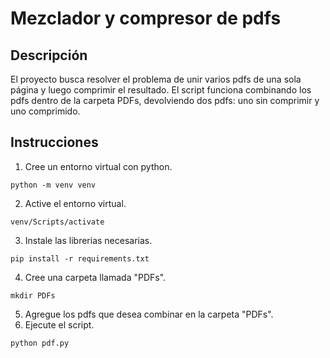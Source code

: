 # Mezclador y compresor de pdfs
## Descripción
El proyecto busca resolver el problema de unir varios pdfs de una sola página y luego comprimir el resultado.
El script funciona combinando los pdfs dentro de la carpeta PDFs, devolviendo dos pdfs: uno sin comprimir y uno comprimido.
## Instrucciones
1. Cree un entorno virtual con python.

```
python -m venv venv
```

2. Active el entorno virtual.

```
venv/Scripts/activate
```

3. Instale las librerias necesarias.

```
pip install -r requirements.txt
```

4. Cree una carpeta llamada "PDFs".

```
mkdir PDFs
```

5. Agregue los pdfs que desea combinar en la carpeta "PDFs".
6. Ejecute el script.

```
python pdf.py
```